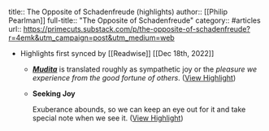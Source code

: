 title:: The Opposite of Schadenfreude (highlights)
author:: [[Philip Pearlman]]
full-title:: "The Opposite of Schadenfreude"
category:: #articles
url:: https://primecuts.substack.com/p/the-opposite-of-schadenfreude?r=4emk&utm_campaign=post&utm_medium=web

- Highlights first synced by [[Readwise]] [[Dec 18th, 2022]]
	- ***[Mudita](https://en.wikipedia.org/wiki/Mudita)*** is translated roughly as sympathetic joy or the *pleasure we experience from the good fortune of others*. ([View Highlight](https://read.readwise.io/read/01gmhre4vy1azh3dwy6cdbsqx3))
	- **Seeking Joy**
	  
	  Exuberance abounds, so we can keep an eye out for it and take special note when we see it. ([View Highlight](https://read.readwise.io/read/01gmhrecn8a0x9493d0p486brq))